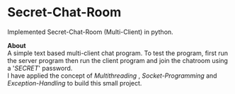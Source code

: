 # Secret-Chat-Room
Implemented Secret-Chat-Room (Multi-Client) in python.

**About**<br/>
A simple text based multi-client chat program. To test the program, first run the server program then run the client program and join the chatroom using a '_SECRET_' password.<br/>I have applied the concept of _Multithreading_ , _Socket-Programming_ and _Exception-Handling_ to build this small project.
